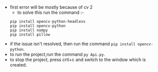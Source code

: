 - first error will be mostly because of cv 2
    - to solve this run the command :-
    ```
    pip install opencv-python-headless
    pip install opencv-python
    pip install numpy
    pip install pillow
    ```
- if the issue isn't resolved, then run the command `pip install opencv-python`.
- to run the project,run the command `py Api.py`.
- to stop the project, press crtl+c and switch to the window which is created.